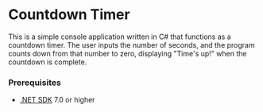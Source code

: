 # Countdown Timer

This is a simple console application written in C# that functions as a countdown timer. The user inputs the number of seconds, and the program counts down from that number to zero, displaying "Time's up!" when the countdown is complete.

### Prerequisites

- [.NET SDK](https://dotnet.microsoft.com/download) 7.0 or higher
